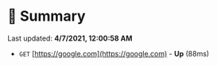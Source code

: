# 📖 Summary
Last updated: **4/7/2021, 12:00:58 AM**

- `GET` [https://google.com](https://google.com) - **Up** (88ms)
